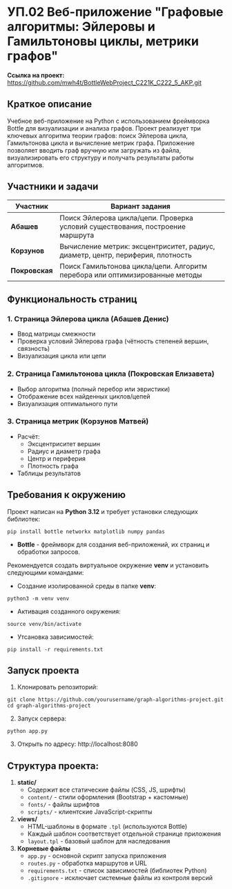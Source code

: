 # УП.02 Веб-приложение "Графовые алгоритмы: Эйлеровы и Гамильтоновы циклы, метрики графов"

**Ссылка на проект:** https://github.com/mwh4t/BottleWebProject_C221K_C222_5_AKP.git

## Краткое описание
Учебное веб-приложение на Python с использованием фреймворка Bottle для визуализации и анализа графов. Проект реализует три ключевых алгоритма теории графов: поиск Эйлерова цикла, Гамильтонова цикла и вычисление метрик графа. Приложение позволяет вводить граф вручную или загружать из файла, визуализировать его структуру и получать результаты работы алгоритмов.

## Участники и задачи
| Участник       | Вариант задания                                                                 |
|----------------|---------------------------------------------------------------------------------|
|   **Абашев**   | Поиск Эйлерова цикла/цепи. Проверка условий существования, построение маршрута  |
|  **Корзунов**  | Вычисление метрик: эксцентриситет, радиус, диаметр, центр, периферия, плотность |
| **Покровская** | Поиск Гамильтонова цикла/цепи. Алгоритм перебора или оптимизированные методы    |

## Функциональность страниц
### 1. Страница Эйлерова цикла (Абашев Денис)
- Ввод матрицы смежности
- Проверка условий Эйлерова графа (чётность степеней вершин, связность)
- Визуализация цикла или цепи

### 2. Страница Гамильтонова цикла (Покровская Елизавета)
- Выбор алгоритма (полный перебор или эвристики)
- Отображение всех найденных циклов/цепей
- Визуализация оптимального пути

### 3. Страница метрик (Корзунов Матвей)
- Расчёт:
  - Эксцентриситет вершин
  - Радиус и диаметр графа
  - Центр и периферия
  - Плотность графа
- Таблицы результатов

## Требования к окружению
Проект написан на **Python 3.12** и требует установки следующих библиотек:
```
pip install bottle networkx matplotlib numpy pandas
```
- **Bottle** - фреймворк для создания веб-приложений, их страниц и обработки запросов.
  
Рекомендуется создать виртуальное окружение **venv** и установить следующими командами:
- Создание изолированной среды в папке **venv**:
```
python3 -m venv venv
```
- Активация созданного окружения:
```
source venv/bin/activate
```
- Утсановка зависимостей:
```
pip install -r requirements.txt
```

## Запуск проекта
1. Клонировать репозиторий:
```
git clone https://github.com/yourusername/graph-algorithms-project.git
cd graph-algorithms-project
```
2. Запуск сервера:
```
python app.py
```
3. Открыть по адресу:
http://localhost:8080

## Структура проекта:
1. **static/**  
   - Содержит все статические файлы (CSS, JS, шрифты)
   - `content/` - стили оформления (Bootstrap + кастомные)
   - `fonts/` - файлы шрифтов
   - `scripts/` - клиентские JavaScript-скрипты
2. **views/**  
   - HTML-шаблоны в формате `.tpl` (используются Bottle)
   - Каждый шаблон соответствует отдельной странице приложения
   - `layout.tpl` - базовый шаблон для наследования
3. **Корневые файлы**  
   - `app.py` - основной скрипт запуска приложения
   - `routes.py` - обработка маршрутов и URL
   - `requirements.txt` - список зависимостей (библиотек Python)
   - `.gitignore` - исключает системные файлы из контроля версий

